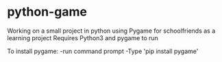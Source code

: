 # python-game
Working on a small project in python using Pygame for schoolfriends as a learning project
Requires Python3 and pygame to run



To install pygame:
-run command prompt
-Type 'pip install pygame'
